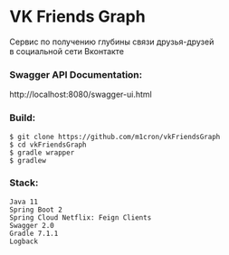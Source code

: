 # VK Friends Graph

Сервис по получению глубины связи друзья-друзей </br>
в социальной сети Вконтакте

### Swagger API Documentation: </br>
http://localhost:8080/swagger-ui.html

### Build:
```
$ git clone https://github.com/m1cron/vkFriendsGraph
$ cd vkFriendsGraph
$ gradle wrapper
$ gradlew
```

### Stack:
```
Java 11
Spring Boot 2
Spring Cloud Netflix: Feign Clients
Swagger 2.0
Gradle 7.1.1
Logback
```